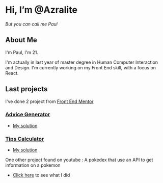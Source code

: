 # Hi, I’m @Azralite

*But you can call me Paul* 

## About Me 

I'm Paul, I'm 21.

I'm actually in last year of master degree in Human Computer Interaction and Design. 
I'm currently working on my Front End skill, with a focus on React.

## Last projects

I've done 2 project from [Front End Mentor](https://www.frontendmentor.io)

### [Advice Generator](https://www.frontendmentor.io/challenges/advice-generator-app-QdUG-13db)

- [My solution](https://azralite.github.io/AdviceGeneratorApp/)

### [Tips Calculator](https://www.frontendmentor.io/challenges/tip-calculator-app-ugJNGbJUX/)

- [My solution](https://azralite.github.io/TipsCalculator/)

One other project found on youtube : A pokedex that use an API to get information on a pokemon

- [Click here](https://azralite.github.io/Pokedex/) to see what I did



<!---
Azralite/Azralite is a ✨ special ✨ repository because its `README.md` (this file) appears on your GitHub profile.
You can click the Preview link to take a look at your changes.
--->
